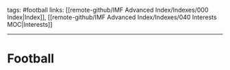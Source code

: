 tags: #football
links: [[remote-github/IMF Advanced Index/Indexes/000 Index|Index]], [[remote-github/IMF Advanced Index/Indexes/040 Interests MOC|Interests]]

---
# Football